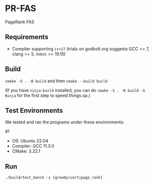 # PR-FAS
PageRank FAS

## Requirements
- Compiler supporting `c++17` (trials on godbolt.org suggests GCC >= 7, clang >= 5, msvc >= 19.15)

## Build
`cmake -S . -B build` and then `cmake --build build`

(If you have `ninja-build` installed, you can do `cmake -S . -B build -G Ninja` for the first step to speed things up.)

## Test Environments
We tested and ran the programs under these environments:

#1
- OS: Ubuntu 22.04
- Compiler: GCC 11.3.0
- CMake: 3.22.1

## Run
`./build/test_bench -s [greedy|sort|page_rank]`
